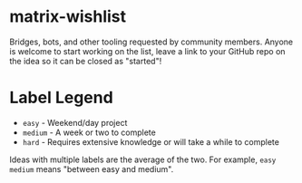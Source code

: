 # matrix-wishlist

Bridges, bots, and other tooling requested by community members. Anyone is welcome to start working on the list, leave a link to your GitHub repo on the idea so it can be closed as "started"!

# Label Legend

* `easy` - Weekend/day project
* `medium` - A week or two to complete
* `hard` - Requires extensive knowledge or will take a while to complete

Ideas with multiple labels are the average of the two. For example, `easy medium` means "between easy and medium".

